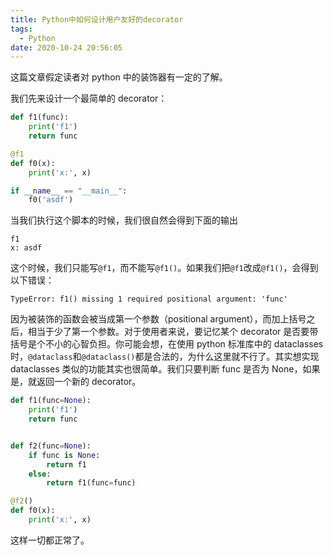 ```yaml
---
title: Python中如何设计用户友好的decorator
tags:
  - Python
date: 2020-10-24 20:56:05
---
```



这篇文章假定读者对 python 中的装饰器有一定的了解。

我们先来设计一个最简单的 decorator：

```python
def f1(func):
    print('f1')
    return func

@f1
def f0(x):
    print('x:', x)

if __name__ == "__main__":
    f0('asdf')
```

当我们执行这个脚本的时候，我们很自然会得到下面的输出

```text
f1
x: asdf
```

这个时候，我们只能写`@f1`，而不能写`@f1()`。如果我们把`@f1`改成`@f1()`，会得到以下错误：

```text
TypeError: f1() missing 1 required positional argument: 'func'
```

因为被装饰的函数会被当成第一个参数（positional argument），而加上括号之后，相当于少了第一个参数。对于使用者来说，要记忆某个 decorator 是否要带括号是个不小的心智负担。你可能会想，在使用 python 标准库中的 dataclasses 时，`@dataclass`和`@dataclass()`都是合法的，为什么这里就不行了。其实想实现 dataclasses 类似的功能其实也很简单。我们只要判断 func 是否为 None，如果是，就返回一个新的 decorator。

```python
def f1(func=None):
    print('f1')
    return func


def f2(func=None):
    if func is None:
        return f1
    else:
        return f1(func=func)

@f2()
def f0(x):
    print('x:', x)
```

这样一切都正常了。
